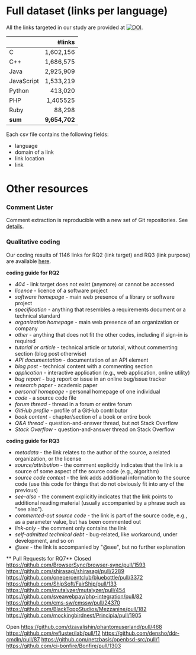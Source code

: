 # Full dataset (links per language)

All the links targeted in our study are provided at [![DOI](https://zenodo.org/badge/DOI/10.5281/zenodo.2550683.svg)](https://doi.org/10.5281/zenodo.2550683).

||**#links**|
|:---|---:|
|C|1,602,156|
|C++|1,686,575|
|Java|2,925,909|
|JavaScript|1,533,219|
|Python|413,020|
|PHP|1,405525|
|Ruby|88,298|
|**sum**|**9,654,702**|

Each csv file contains the following fields:
- language
- domain of a link
- link location
- link

# Other resources

### Comment Lister
Comment extraction is reproducible with a new set of Git repositories. See [details](https://github.com/takashi-ishio/CommentLister).

### Qualitative coding
Our coding results of 1146 links for RQ2 (link target) and RQ3 (link purpose) are available [here](https://docs.google.com/spreadsheets/d/e/2PACX-1vTQl_MtM5TsWBLbHvVqDsbGnN4KG6KRAlX1MlfMXMdTcrUtQb0eXTO3pEPj39d8ohCdFNi6Oui4cSjg/pubhtml?gid=0&single=true).

**coding guide for RQ2**
- *404* - link target does not exist (anymore) or cannot be accessed
- *licence* - licence of a software project
- *software homepage* - main web presence of a library or software project
- *specification* - anything that resembles a requirements document or a technical standard
- *organization homepage* - main web presence of an organization or company
- *other* - anything that does not fit the other codes, including if sign-in is required
- *tutorial or article* - technical article or tutorial, without commenting section (blog post otherwise)
- *API documentation* - documentation of an API element
- *blog post* - technical content with a commenting section
- *application* - interactive application (e.g., web application, online utility)
- *bug report* - bug report or issue in an online bug/issue tracker
- *research paper* - academic paper
- *personal homepage* - personal homepage of one individual
- *code* - a source code file
- *forum thread* - thread in a forum or entire forum
- *GitHub profile* - profile of a GitHub contributor
- *book content* - chapter/section of a book or entire book
- *Q\&A thread* - question-and-answer thread, but not Stack Overflow
- *Stack Overflow* - question-and-answer thread on Stack Overflow

**coding guide for RQ3**
- *metadata* - the link relates to the author of the source, a related organization, or the license
- *source/attribution* - the comment explicitly indicates that the link is a source of some aspect of the source code (e.g., algorithm)
- *source code context* - the link adds additional information to the source code (use this code for things that do not obviously fit into any of the previous)
- *see-also* - the comment explicitly indicates that the link points to additional reading material (usually accompanied by a phrase such as "see also").
- *commented-out source code* - the link is part of the source code, e.g., as a parameter value, but has been commented out
- *link-only* - the comment only contains the link
- *self-admitted technical debt* - bug-related, like workaround, under development, and so on
- *@see* - the link is accompanied by "@see", but no further explanation

** Pull Requests for RQ7**
Closed 
https://github.com/BrowserSync/browser-sync/pull/1593
https://github.com/shirasagi/shirasagi/pull/2289
https://github.com/onepercentclub/bluebottle/pull/3372
https://github.com/ShipSoft/FairShip/pull/133
https://github.com/mutalyzer/mutalyzer/pull/454
https://github.com/sveawebpay/php-integration/pull/82
https://github.com/cms-sw/cmssw/pull/24370
https://github.com/BlackToppStudios/Mezzanine/pull/182
https://github.com/mockingbirdnest/Principia/pull/1905

Open 
https://github.com/dzavalishin/phantomuserland/pull/468
https://github.com/refluster/lab/pull/12
https://github.com/densho/ddr-cmdln/pull/87
https://github.com/netzbasis/openbsd-src/pull/1
https://github.com/ci-bonfire/Bonfire/pull/1303
